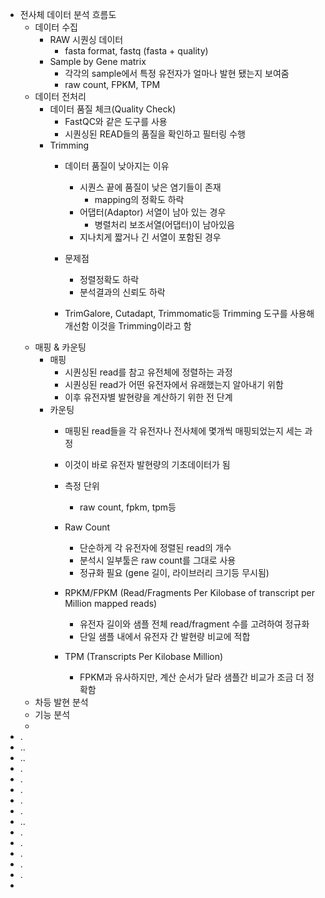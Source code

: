 - 전사체 데이터 분석 흐름도
	- 데이터 수집
		- RAW 시퀀싱 데이터
			- fasta format, fastq (fasta + quality)
		- Sample by Gene matrix
			- 각각의 sample에서 특정 유전자가 얼마나 발현 됐는지 보여줌
			- raw count, FPKM, TPM
	- 데이터 전처리
		- 데이터 품질 체크(Quality Check)
			- FastQC와 같은 도구를 사용
			- 시퀀싱된 READ들의 품질을 확인하고 필터링 수행
		- Trimming
			- 데이터 품질이 낮아지는 이유
				- 시퀀스 끝에 품질이 낮은 염기들이 존재
					- mapping의 정확도 하락
				- 어댑터(Adaptor) 서열이 남아 있는 경우
					- 병렬처리 보조서열(어댑터)이 남아있음
				- 지나치게 짧거나 긴 서열이 포함된 경우
			
			- 문제점
				- 정렬정확도 하락
				- 분석결과의 신뢰도 하락
			
			- TrimGalore, Cutadapt, Trimmomatic등 Trimming 도구를 사용해 개선함 이것을 Trimming이라고 함 
	- 매핑 & 카운팅
		- 매핑
			- 시퀀싱된 read를 참고 유전체에 정렬하는 과정
			- 시퀀싱된 read가 어떤 유전자에서 유래했는지 알아내기 위함
			- 이후 유전자별 발현량을 계산하기 위한 전 단계
		- 카운팅
			- 매핑된 read들을 각 유전자나 전사체에 몇개씩 매핑되었는지 세는 과정
			- 이것이 바로 유전자 발현량의 기초데이터가 됨
			
			- 측정 단위
				- raw count, fpkm, tpm등
			
			- Raw Count
				- 단순하게 각 유전자에 정렬된 read의 개수
				- 분석시 일부툴은 raw count를 그대로 사용
				- 정규화 필요 (gene 길이, 라이브러리 크기등 무시됨)
			- RPKM/FPKM (Read/Fragments Per Kilobase of transcript per Million mapped reads)
				- 유전자 길이와 샘플 전체 read/fragment 수를 고려하여 정규화
				- 단일 샘플 내에서 유전자 간 발현량 비교에 적합
			- TPM (Transcripts Per Kilobase Million)
				- FPKM과 유사하지만, 계산 순서가 달라 샘플간 비교가 조금 더 정확함
	- 차등 발현 분석
	- 기능 분석
	- 
- .
- ..
- ..
- .
- .
- .
- .
- .
- ..
- .
- .
- .
- .
- .
- 
